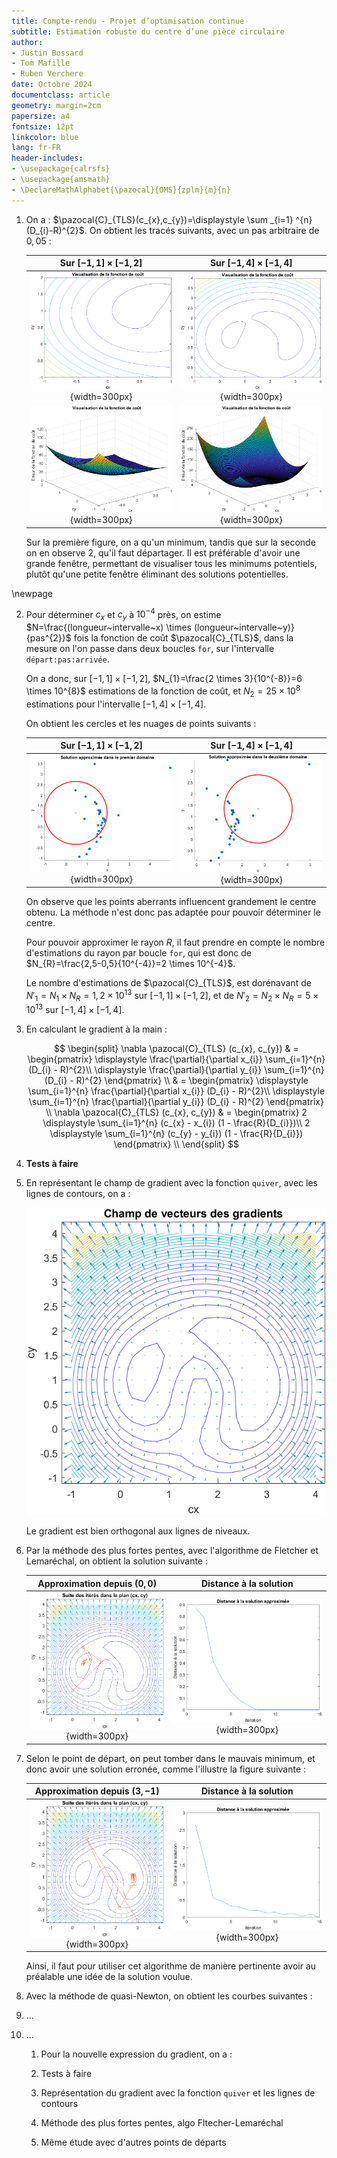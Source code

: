 ```yaml
---
title: Compte-rendu - Projet d’optimisation continue
subtitle: Estimation robuste du centre d’une pièce circulaire
author:
- Justin Bossard
- Tom Mafille
- Ruben Verchere
date: Octobre 2024
documentclass: article
geometry: margin=2cm
papersize: a4
fontsize: 12pt
linkcolor: blue
lang: fr-FR
header-includes:
- \usepackage{calrsfs}
- \usepackage{amsmath}
- \DeclareMathAlphabet{\pazocal}{OMS}{zplm}{m}{n}
---
```


1. On a : $\pazocal{C}_{TLS}(c_{x},c_{y})=\displaystyle \sum _{i=1} ^{n} (D_{i}-R)^{2}$. On obtient les tracés suivants, avec un pas arbitraire de $0,05$ :

   | Sur $[-1,1] \times [-1,2]$          | Sur $[-1,4] \times [-1,4]$          |
   |:-----------------------------------:|:-----------------------------------:|
   | ![](contour_petit.png){width=300px} | ![](contour_grand.png){width=300px} |
   | ![](surf_petit.png){width=300px}    | ![](surf_grand.png){width=300px}    |
   
   Sur la première figure, on a qu'un minimum, tandis que sur la seconde on en observe 2, qu'il faut départager. Il est préférable d'avoir une grande fenêtre, permettant de visualiser tous les minimums potentiels, plutôt qu'une petite fenêtre éliminant des solutions potentielles.

\newpage

2. Pour déterminer $c_{x}$ et $c_{y}$ à $10^{-4}$ près, on estime $N=\frac{(longueur~intervalle~x) \times (longueur~intervalle~y)}{pas^{2}}$ fois la fonction de coût $\pazocal{C}_{TLS}$, dans la mesure on l'on passe dans deux boucles `for`, sur l'intervalle `départ:pas:arrivée`.

   On a donc, sur $[-1,1] \times [-1,2]$, $N_{1}=\frac{2 \times 3}{10^{-8}}=6 \times 10^{8}$ estimations de la fonction de coût, et $N_{2}=25 \times 10^{8}$ estimations pour l'intervalle $[-1,4] \times [-1,4]$.

   On obtient les cercles et les nuages de points suivants :

   | Sur $[-1,1] \times [-1,2]$       | Sur $[-1,4] \times [-1,4]$       |
   |:--------------------------------:|:--------------------------------:|
   | ![](1local2e-4.png){width=300px} | ![](2local2e-4.png){width=300px} |

   On observe que les points aberrants influencent grandement le centre obtenu. La méthode n'est donc pas adaptée pour pouvoir déterminer le centre.

   Pour pouvoir approximer le rayon $R$, il faut prendre en compte le nombre d'estimations du rayon par boucle `for`, qui est donc de $N_{R}=\frac{2,5-0,5}{10^{-4}}=2 \times 10^{-4}$.
   
   Le nombre d'estimations de $\pazocal{C}_{TLS}$, est dorénavant de $N'_{1}=N_{1} \times N_{R}=1,2 \times 10^{13}$ sur $[-1,1] \times [-1,2]$, et de $N'_{2}=N_{2} \times N_{R}=5 \times 10^{13}$ sur $[-1,4] \times [-1,4]$.

3. En calculant le gradient à la main :

   $$
   \begin{split}
   \nabla \pazocal{C}_{TLS} (c_{x}, c_{y}) & = \begin{pmatrix}
                                               \displaystyle \frac{\partial}{\partial x_{i}} \sum_{i=1}^{n} (D_{i} - R)^{2}\\
								               \displaystyle \frac{\partial}{\partial y_{i}} \sum_{i=1}^{n} (D_{i} - R)^{2}
								               \end{pmatrix} \\
						                   & = \begin{pmatrix}
                                               \displaystyle \sum_{i=1}^{n} \frac{\partial}{\partial x_{i}}  (D_{i} - R)^{2}\\
								               \displaystyle \sum_{i=1}^{n} \frac{\partial}{\partial y_{i}} (D_{i} - R)^{2}
								               \end{pmatrix} \\
   \nabla \pazocal{C}_{TLS} (c_{x}, c_{y}) & = \begin{pmatrix}
                                               2 \displaystyle \sum_{i=1}^{n} (c_{x} - x_{i}) (1 - \frac{R}{D_{i}})\\
								               2 \displaystyle \sum_{i=1}^{n} (c_{y} - y_{i}) (1 - \frac{R}{D_{i}})
								               \end{pmatrix} \\
   \end{split}
   $$

4. **Tests à faire**

5. En représentant le champ de gradient avec la fonction `quiver`, avec les lignes de contours, on a :

   ![Champ des gradients](champ_gradients.png)
   
   Le gradient est bien orthogonal aux lignes de niveaux.

6. Par la méthode des plus fortes pentes, avec l'algorithme de Fletcher et Lemaréchal, on obtient la solution suivante :

   | Approximation depuis $(0,0)$                 | Distance à la solution                      |
   |:--------------------------------------------:|:-------------------------------------------:|
   | ![](approximation_0_0_15_1.png){width=300px} | ![](distance2sol_0_0_15_1.png){width=300px} |

7. Selon le point de départ, on peut tomber dans le mauvais minimum, et donc avoir une solution erronée, comme l'illustre la figure suivante :

   | Approximation depuis $(3,-1)$                 | Distance à la solution                       |
   |:---------------------------------------------:|:--------------------------------------------:|
   | ![](approximation_3_-1_15_5.png){width=300px} | ![](distance2sol_3_-1_15_5.png){width=300px} |

   Ainsi, il faut pour utiliser cet algorithme de manière pertinente avoir au préalable une idée de la solution voulue.

8. Avec la méthode de quasi-Newton, on obtient les courbes suivantes :

9. ...

10. ...
    
	1. Pour la nouvelle expression du gradient, on a :
	
	2. Tests à faire
	
	3. Représentation du gradient avec la fonction `quiver` et les lignes de contours
	
	4. Méthode des plus fortes pentes, algo Fltecher-Lemaréchal
	
	5. Même étude avec d'autres points de départs
